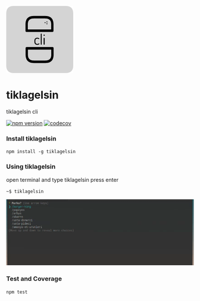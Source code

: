 [![tiklagelsin](./content/tiklagelsin-logo.png)](https://github.com/veysel/tiklagelsin)

# tiklagelsin

tiklagelsin cli

[![npm version](https://badge.fury.io/js/tiklagelsin.svg)](https://www.npmjs.com/package/tiklagelsin)
[![codecov](https://codecov.io/gh/veysel/tiklagelsin/branch/main/graph/badge.svg)](https://codecov.io/gh/veysel/tiklagelsin)

### Install tiklagelsin

```
npm install -g tiklagelsin
```

### Using tiklagelsin

open terminal and type tiklagelsin press enter

```
~$ tiklagelsin
```

[![tiklagelsin](./content/tiklagelsin-use.gif)](https://github.com/veysel/tiklagelsin)


### Test and Coverage

```
npm test
```